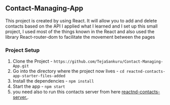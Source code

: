 ## Contact-Managing-App

This project is created by using React. It will allow you to add and delete contacts based on the API
I applied what I learned and I set up this small project, I used most of the things known in the React and also used the library React-router-dom to facilitate the movement between the pages

### Project Setup
1. Clone the Project - `https://github.com/TejaSankuru/Contact-Managing-App.git`
2. Go into the directory where the project now lives - `cd reactnd-contacts-app-starter-files-added`
3. Install the dependencies - `npm install`
4. Start the app - `npm start`
5. you need also to run this contacts server from here [reactnd-contacts-server.](https://github.com/udacity/reactnd-contacts-server).
